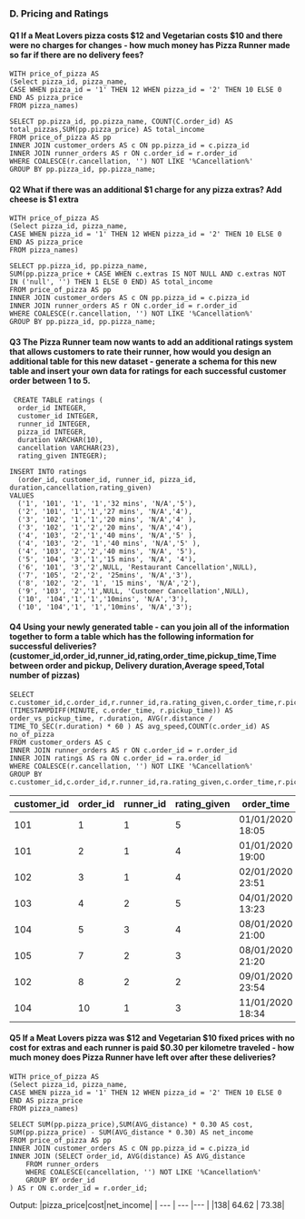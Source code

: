### D. Pricing and Ratings
#### Q1 If a Meat Lovers pizza costs $12 and Vegetarian costs $10 and there were no charges for changes - how much money has Pizza Runner made so far if there are no delivery fees?

``` MySQL
WITH price_of_pizza AS
(Select pizza_id, pizza_name, 
CASE WHEN pizza_id = '1' THEN 12 WHEN pizza_id = '2' THEN 10 ELSE 0 END AS pizza_price
FROM pizza_names)

SELECT pp.pizza_id, pp.pizza_name, COUNT(C.order_id) AS total_pizzas,SUM(pp.pizza_price) AS total_income
FROM price_of_pizza AS pp
INNER JOIN customer_orders AS c ON pp.pizza_id = c.pizza_id
INNER JOIN runner_orders AS r ON c.order_id = r.order_id
WHERE COALESCE(r.cancellation, '') NOT LIKE '%Cancellation%'
GROUP BY pp.pizza_id, pp.pizza_name;
```

#### Q2 What if there was an additional $1 charge for any pizza extras? Add cheese is $1 extra
``` MySQL
WITH price_of_pizza AS
(Select pizza_id, pizza_name, 
CASE WHEN pizza_id = '1' THEN 12 WHEN pizza_id = '2' THEN 10 ELSE 0 END AS pizza_price
FROM pizza_names)

SELECT pp.pizza_id, pp.pizza_name,
SUM(pp.pizza_price + CASE WHEN c.extras IS NOT NULL AND c.extras NOT IN ('null', '') THEN 1 ELSE 0 END) AS total_income
FROM price_of_pizza AS pp
INNER JOIN customer_orders AS c ON pp.pizza_id = c.pizza_id
INNER JOIN runner_orders AS r ON c.order_id = r.order_id
WHERE COALESCE(r.cancellation, '') NOT LIKE '%Cancellation%'
GROUP BY pp.pizza_id, pp.pizza_name;
```

#### Q3 The Pizza Runner team now wants to add an additional ratings system that allows customers to rate their runner, how would you design an additional table for this new dataset - generate a schema for this new table and insert your own data for ratings for each successful customer order between 1 to 5.
``` MySQL
 CREATE TABLE ratings (
  order_id INTEGER,
  customer_id INTEGER,
  runner_id INTEGER,
  pizza_id INTEGER,
  duration VARCHAR(10),
  cancellation VARCHAR(23),
  rating_given INTEGER);

INSERT INTO ratings
  (order_id, customer_id, runner_id, pizza_id, duration,cancellation,rating_given)
VALUES
  ('1', '101', '1', '1','32 mins', 'N/A','5'),
  ('2', '101', '1','1','27 mins', 'N/A','4'),
  ('3', '102', '1','1','20 mins', 'N/A','4' ),
  ('3', '102', '1','2','20 mins', 'N/A','4'),
  ('4', '103', '2','1','40 mins', 'N/A','5' ),
  ('4', '103', '2', '1','40 mins', 'N/A','5' ),
  ('4', '103', '2','2','40 mins', 'N/A', '5'),
  ('5', '104', '3','1','15 mins', 'N/A', '4'),
  ('6', '101', '3','2',NULL, 'Restaurant Cancellation',NULL),
  ('7', '105', '2','2', '25mins', 'N/A','3'),
  ('8', '102', '2', '1', '15 mins', 'N/A','2'),
  ('9', '103', '2','1',NULL, 'Customer Cancellation',NULL),
  ('10', '104','1','1','10mins', 'N/A','3'),
  ('10', '104','1', '1','10mins', 'N/A','3');
```

#### Q4 Using your newly generated table - can you join all of the information together to form a table which has the following information for successful deliveries?(customer_id,order_id,runner_id,rating,order_time,pickup_time,Time between order and pickup, Delivery duration,Average speed,Total number of pizzas)
``` MySQL
SELECT c.customer_id,c.order_id,r.runner_id,ra.rating_given,c.order_time,r.pickup_time,(TIMESTAMPDIFF(MINUTE, c.order_time, r.pickup_time)) AS order_vs_pickup_time, r.duration, AVG(r.distance / TIME_TO_SEC(r.duration) * 60 ) AS avg_speed,COUNT(c.order_id) AS no_of_pizza
FROM customer_orders AS c
INNER JOIN runner_orders AS r ON c.order_id = r.order_id
INNER JOIN ratings AS ra ON c.order_id = ra.order_id
WHERE COALESCE(r.cancellation, '') NOT LIKE '%Cancellation%'
GROUP BY c.customer_id,c.order_id,r.runner_id,ra.rating_given,c.order_time,r.pickup_time,r.duration;
```

| customer_id | order_id | runner_id | rating_given | order_time | pickup_time | order_vs_pickup_time | duration | avg_speed | no_of_pizza |
|-------------|----------|-----------|--------------|------------|-------------|----------------------|----------|-----------|-------------|
| 101         | 1        | 1         | 5            | 01/01/2020 18:05 | 01/01/2020 18:15 | 10 | 32 minutes | 37.5 | 1 |
| 101         | 2        | 1         | 4            | 01/01/2020 19:00 | 01/01/2020 19:10 | 10 | 27 minutes | 44.44 | 1 |
| 102         | 3        | 1         | 4            | 02/01/2020 23:51 | 03/01/2020 0:12 | 21 | 20 mins | 40.2 | 4 |
| 103         | 4        | 2         | 5            | 04/01/2020 13:23 | 04/01/2020 13:53 | 29 | 40 | 35.1 | 9 |
| 104         | 5        | 3         | 4            | 08/01/2020 21:00 | 08/01/2020 21:10 | 10 | 15 | 40 | 1 |
| 105         | 7        | 2         | 3            | 08/01/2020 21:20 | 08/01/2020 21:30 | 10 | 25 mins | 60 | 1 |
| 102         | 8        | 2         | 2            | 09/01/2020 23:54 | 10/01/2020 0:15 | 20 | 15 minute | 93.6 | 1 |
| 104         | 10       | 1         | 3            | 11/01/2020 18:34 | 11/01/2020 18:50 | 15 | 10 minutes | 60 | 4 |


#### Q5 If a Meat Lovers pizza was $12 and Vegetarian $10 fixed prices with no cost for extras and each runner is paid $0.30 per kilometre traveled - how much money does Pizza Runner have left over after these deliveries?
``` MySQL
WITH price_of_pizza AS
(Select pizza_id, pizza_name, 
CASE WHEN pizza_id = '1' THEN 12 WHEN pizza_id = '2' THEN 10 ELSE 0 END AS pizza_price
FROM pizza_names)

SELECT SUM(pp.pizza_price),SUM(AVG_distance) * 0.30 AS cost, SUM(pp.pizza_price) - SUM(AVG_distance * 0.30) AS net_income
FROM price_of_pizza AS pp
INNER JOIN customer_orders AS c ON pp.pizza_id = c.pizza_id
INNER JOIN (SELECT order_id, AVG(distance) AS AVG_distance
    FROM runner_orders
    WHERE COALESCE(cancellation, '') NOT LIKE '%Cancellation%'
    GROUP BY order_id
) AS r ON c.order_id = r.order_id;
```

Output:
|pizza_price|cost|net_income|
| --- | --- |--- |
|138| 64.62 | 73.38|
